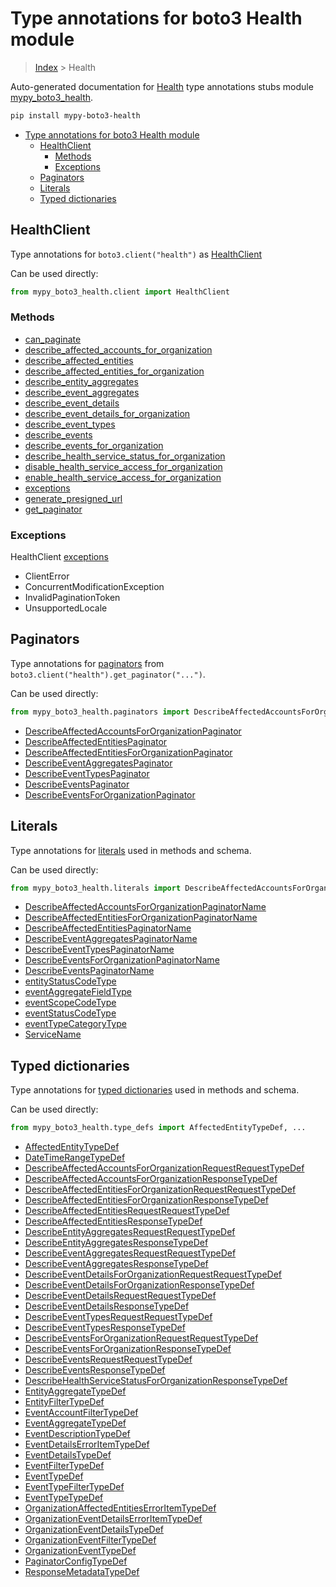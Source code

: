 # Type annotations for boto3 Health module

> [Index](..) > Health

Auto-generated documentation for
[Health](https://boto3.amazonaws.com/v1/documentation/api/latest/reference/services/health.html#Health)
type annotations stubs module
[mypy_boto3_health](https://pypi.org/project/mypy-boto3-health/).

```bash
pip install mypy-boto3-health
```

- [Type annotations for boto3 Health module](#type-annotations-for-boto3-health-module)
  - [HealthClient](#healthclient)
    - [Methods](#methods)
    - [Exceptions](#exceptions)
  - [Paginators](#paginators)
  - [Literals](#literals)
  - [Typed dictionaries](#typed-dictionaries)

## HealthClient

Type annotations for `boto3.client("health")` as [HealthClient](./client.md)

Can be used directly:

```python
from mypy_boto3_health.client import HealthClient
```

### Methods

- [can_paginate](./client.md#can_paginate)
- [describe_affected_accounts_for_organization](./client.md#describe_affected_accounts_for_organization)
- [describe_affected_entities](./client.md#describe_affected_entities)
- [describe_affected_entities_for_organization](./client.md#describe_affected_entities_for_organization)
- [describe_entity_aggregates](./client.md#describe_entity_aggregates)
- [describe_event_aggregates](./client.md#describe_event_aggregates)
- [describe_event_details](./client.md#describe_event_details)
- [describe_event_details_for_organization](./client.md#describe_event_details_for_organization)
- [describe_event_types](./client.md#describe_event_types)
- [describe_events](./client.md#describe_events)
- [describe_events_for_organization](./client.md#describe_events_for_organization)
- [describe_health_service_status_for_organization](./client.md#describe_health_service_status_for_organization)
- [disable_health_service_access_for_organization](./client.md#disable_health_service_access_for_organization)
- [enable_health_service_access_for_organization](./client.md#enable_health_service_access_for_organization)
- [exceptions](./client.md#exceptions)
- [generate_presigned_url](./client.md#generate_presigned_url)
- [get_paginator](./client.md#get_paginator)

### Exceptions

HealthClient [exceptions](./client.md#exceptions)

- ClientError
- ConcurrentModificationException
- InvalidPaginationToken
- UnsupportedLocale

## Paginators

Type annotations for [paginators](./paginators.md) from
`boto3.client("health").get_paginator("...")`.

Can be used directly:

```python
from mypy_boto3_health.paginators import DescribeAffectedAccountsForOrganizationPaginator, ...
```

- [DescribeAffectedAccountsForOrganizationPaginator](./paginators.md#describeaffectedaccountsfororganizationpaginator)
- [DescribeAffectedEntitiesPaginator](./paginators.md#describeaffectedentitiespaginator)
- [DescribeAffectedEntitiesForOrganizationPaginator](./paginators.md#describeaffectedentitiesfororganizationpaginator)
- [DescribeEventAggregatesPaginator](./paginators.md#describeeventaggregatespaginator)
- [DescribeEventTypesPaginator](./paginators.md#describeeventtypespaginator)
- [DescribeEventsPaginator](./paginators.md#describeeventspaginator)
- [DescribeEventsForOrganizationPaginator](./paginators.md#describeeventsfororganizationpaginator)

## Literals

Type annotations for [literals](./literals.md) used in methods and schema.

Can be used directly:

```python
from mypy_boto3_health.literals import DescribeAffectedAccountsForOrganizationPaginatorName, ...
```

- [DescribeAffectedAccountsForOrganizationPaginatorName](./literals.md#describeaffectedaccountsfororganizationpaginatorname)
- [DescribeAffectedEntitiesForOrganizationPaginatorName](./literals.md#describeaffectedentitiesfororganizationpaginatorname)
- [DescribeAffectedEntitiesPaginatorName](./literals.md#describeaffectedentitiespaginatorname)
- [DescribeEventAggregatesPaginatorName](./literals.md#describeeventaggregatespaginatorname)
- [DescribeEventTypesPaginatorName](./literals.md#describeeventtypespaginatorname)
- [DescribeEventsForOrganizationPaginatorName](./literals.md#describeeventsfororganizationpaginatorname)
- [DescribeEventsPaginatorName](./literals.md#describeeventspaginatorname)
- [entityStatusCodeType](./literals.md#entitystatuscodetype)
- [eventAggregateFieldType](./literals.md#eventaggregatefieldtype)
- [eventScopeCodeType](./literals.md#eventscopecodetype)
- [eventStatusCodeType](./literals.md#eventstatuscodetype)
- [eventTypeCategoryType](./literals.md#eventtypecategorytype)
- [ServiceName](./literals.md#servicename)

## Typed dictionaries

Type annotations for [typed dictionaries](./type_defs.md) used in methods and
schema.

Can be used directly:

```python
from mypy_boto3_health.type_defs import AffectedEntityTypeDef, ...
```

- [AffectedEntityTypeDef](./type_defs.md#affectedentitytypedef)
- [DateTimeRangeTypeDef](./type_defs.md#datetimerangetypedef)
- [DescribeAffectedAccountsForOrganizationRequestRequestTypeDef](./type_defs.md#describeaffectedaccountsfororganizationrequestrequesttypedef)
- [DescribeAffectedAccountsForOrganizationResponseTypeDef](./type_defs.md#describeaffectedaccountsfororganizationresponsetypedef)
- [DescribeAffectedEntitiesForOrganizationRequestRequestTypeDef](./type_defs.md#describeaffectedentitiesfororganizationrequestrequesttypedef)
- [DescribeAffectedEntitiesForOrganizationResponseTypeDef](./type_defs.md#describeaffectedentitiesfororganizationresponsetypedef)
- [DescribeAffectedEntitiesRequestRequestTypeDef](./type_defs.md#describeaffectedentitiesrequestrequesttypedef)
- [DescribeAffectedEntitiesResponseTypeDef](./type_defs.md#describeaffectedentitiesresponsetypedef)
- [DescribeEntityAggregatesRequestRequestTypeDef](./type_defs.md#describeentityaggregatesrequestrequesttypedef)
- [DescribeEntityAggregatesResponseTypeDef](./type_defs.md#describeentityaggregatesresponsetypedef)
- [DescribeEventAggregatesRequestRequestTypeDef](./type_defs.md#describeeventaggregatesrequestrequesttypedef)
- [DescribeEventAggregatesResponseTypeDef](./type_defs.md#describeeventaggregatesresponsetypedef)
- [DescribeEventDetailsForOrganizationRequestRequestTypeDef](./type_defs.md#describeeventdetailsfororganizationrequestrequesttypedef)
- [DescribeEventDetailsForOrganizationResponseTypeDef](./type_defs.md#describeeventdetailsfororganizationresponsetypedef)
- [DescribeEventDetailsRequestRequestTypeDef](./type_defs.md#describeeventdetailsrequestrequesttypedef)
- [DescribeEventDetailsResponseTypeDef](./type_defs.md#describeeventdetailsresponsetypedef)
- [DescribeEventTypesRequestRequestTypeDef](./type_defs.md#describeeventtypesrequestrequesttypedef)
- [DescribeEventTypesResponseTypeDef](./type_defs.md#describeeventtypesresponsetypedef)
- [DescribeEventsForOrganizationRequestRequestTypeDef](./type_defs.md#describeeventsfororganizationrequestrequesttypedef)
- [DescribeEventsForOrganizationResponseTypeDef](./type_defs.md#describeeventsfororganizationresponsetypedef)
- [DescribeEventsRequestRequestTypeDef](./type_defs.md#describeeventsrequestrequesttypedef)
- [DescribeEventsResponseTypeDef](./type_defs.md#describeeventsresponsetypedef)
- [DescribeHealthServiceStatusForOrganizationResponseTypeDef](./type_defs.md#describehealthservicestatusfororganizationresponsetypedef)
- [EntityAggregateTypeDef](./type_defs.md#entityaggregatetypedef)
- [EntityFilterTypeDef](./type_defs.md#entityfiltertypedef)
- [EventAccountFilterTypeDef](./type_defs.md#eventaccountfiltertypedef)
- [EventAggregateTypeDef](./type_defs.md#eventaggregatetypedef)
- [EventDescriptionTypeDef](./type_defs.md#eventdescriptiontypedef)
- [EventDetailsErrorItemTypeDef](./type_defs.md#eventdetailserroritemtypedef)
- [EventDetailsTypeDef](./type_defs.md#eventdetailstypedef)
- [EventFilterTypeDef](./type_defs.md#eventfiltertypedef)
- [EventTypeDef](./type_defs.md#eventtypedef)
- [EventTypeFilterTypeDef](./type_defs.md#eventtypefiltertypedef)
- [EventTypeTypeDef](./type_defs.md#eventtypetypedef)
- [OrganizationAffectedEntitiesErrorItemTypeDef](./type_defs.md#organizationaffectedentitieserroritemtypedef)
- [OrganizationEventDetailsErrorItemTypeDef](./type_defs.md#organizationeventdetailserroritemtypedef)
- [OrganizationEventDetailsTypeDef](./type_defs.md#organizationeventdetailstypedef)
- [OrganizationEventFilterTypeDef](./type_defs.md#organizationeventfiltertypedef)
- [OrganizationEventTypeDef](./type_defs.md#organizationeventtypedef)
- [PaginatorConfigTypeDef](./type_defs.md#paginatorconfigtypedef)
- [ResponseMetadataTypeDef](./type_defs.md#responsemetadatatypedef)
